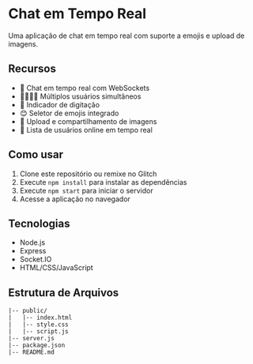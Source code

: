 # Chat em Tempo Real

Uma aplicação de chat em tempo real com suporte a emojis e upload de imagens.

## Recursos

- 💬 Chat em tempo real com WebSockets
- 👨‍👩‍👧‍👦 Múltiplos usuários simultâneos
- 👀 Indicador de digitação
- 😊 Seletor de emojis integrado
- 📸 Upload e compartilhamento de imagens
- 🔄 Lista de usuários online em tempo real

## Como usar

1. Clone este repositório ou remixe no Glitch
2. Execute `npm install` para instalar as dependências
3. Execute `npm start` para iniciar o servidor
4. Acesse a aplicação no navegador

## Tecnologias

- Node.js
- Express
- Socket.IO
- HTML/CSS/JavaScript

## Estrutura de Arquivos

```
|-- public/
|   |-- index.html
|   |-- style.css
|   |-- script.js
|-- server.js
|-- package.json
|-- README.md
```